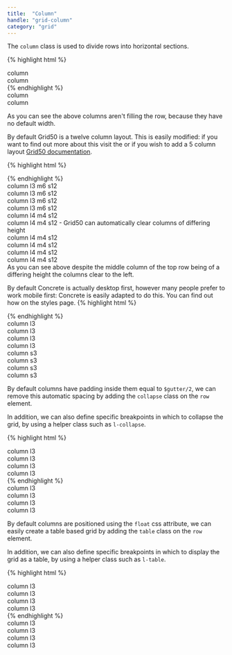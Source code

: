 ```yaml
---
title:  "Column"
handle: "grid-column"
category: "grid"
---
```

The `column` class is used to divide rows into horizontal sections.

{% highlight html %}

<!-- These columns are using row they will fill the width of the container -->
<div class="container">
  <div class="row">
    <div class="column">
      column
    </div>
    <div class="column">
      column
    </div>
  </div>
</div>
{% endhighlight %}

<div class="demo-wrapper">
  <div class="container demo-grid">
    <div class="row demo-grid">
      <div class="column demo-grid">
        column
      </div>
      <div class="column demo-grid">
        column
      </div>
    </div>
  </div>
</div>

As you can see the above columns aren't filling the row, because they have no default width.

By default Grid50 is a twelve column layout. This is easily modified: if you want to find out more about this visit the or if you wish to add a 5 column layout [Grid50 documentation](http://grid50.com).

{% highlight html %}
<div class="container">
  <div class="row">
    <!-- 4 on large, 2 on medium, 1 on small -->
    <div class="column l3 m6 s12"></div>
    <div class="column l3 m6 s12"></div>
    <div class="column l3 m6 s12"></div>
    <div class="column l3 m6 s12"></div>
  </div>
</div>
{% endhighlight %}

<div class="demo-wrapper">
  <div class="container demo-grid">
    <div class="row demo-grid">
      <!-- 4 on large, 2 on medium, 1 on small -->
      <div class="column l3 m6 s12 demo-grid">column l3 m6 s12</div>
      <div class="column l3 m6 s12 demo-grid">column l3 m6 s12</div>
      <div class="column l3 m6 s12 demo-grid">column l3 m6 s12</div>
      <div class="column l3 m6 s12 demo-grid">column l3 m6 s12</div>
    </div>
    <div class="row demo-grid">
      <div class="column l4 m4 s12 demo-grid">column l4 m4 s12</div>
      <div class="column l4 m4 s12 demo-grid">column l4 m4 s12 - Grid50 can automatically clear columns of differing height</div>
      <div class="column l4 m4 s12 demo-grid">column l4 m4 s12</div>
      <div class="column l4 m4 s12 demo-grid">column l4 m4 s12</div>
      <div class="column l4 m4 s12 demo-grid">column l4 m4 s12</div>
      <div class="column l4 m4 s12 demo-grid">column l4 m4 s12</div>
    </div>
  </div>
</div>
As you can see above despite the middle column of the top row being of a differing height the columns clear to the left.

By default Concrete is actually desktop first, however many people prefer to work mobile first: Concrete is easily adapted to do this. You can find out how on the styles page.
{% highlight html %}
<!-- by default concrete is desktop first -->
<div class="container">
  <div class="row">
    <!-- Because Grid50 is desktop first this will result in 4 on large, 4 on medium, 4 on small -->
    <div class="column l3"></div>
    <div class="column l3"></div>
    <div class="column l3"></div>
    <div class="column l3"></div>
  </div>
</div>

<div class="container">
  <div class="row">
    <!-- Because the large and medium breakpoints have not been defined, these columns will be the width of the contents on large and medium screen sizes but one quarter of the width on small -->
    <div class="column s3"></div>
    <div class="column s3"></div>
    <div class="column s3"></div>
    <div class="column s3"></div>
  </div>
</div>
{% endhighlight %}

<div class="demo-wrapper">
  <!-- by default concrete is desktop first -->
  <div class="container demo-grid">
    <div class="row demo-grid">
      <!-- 4 on large, 4 on medium, 4 on small -->
      <div class="column l3 demo-grid">column l3</div>
      <div class="column l3 demo-grid">column l3</div>
      <div class="column l3 demo-grid">column l3</div>
      <div class="column l3 demo-grid">column l3</div>
    </div>
  </div>

  <div class="container demo-grid">
    <div class="row demo-grid">
      <div class="column s3 demo-grid">column s3</div>
      <div class="column s3 demo-grid">column s3</div>
      <div class="column s3 demo-grid">column s3</div>
      <div class="column s3 demo-grid">column s3</div>
    </div>
  </div>
</div>

By default columns have padding inside them equal to `$gutter/2`, we can remove this automatic spacing by adding the `collapse` class on the `row` element.

In addition, we can also define specific breakpoints in which to collapse the grid, by using a helper class such as `l-collapse`.

{% highlight html %}
<!-- These columns will not have padding -->
<div class="row collapse">
  <div class="column l3">column l3</div>
  <div class="column l3">column l3</div>
  <div class="column l3">column l3</div>
  <div class="column l3">column l3</div>
</div>
{% endhighlight %}

<div class="demo-wrapper">
  <div class="container demo-grid">
    <div class="row collapse demo-grid">
      <div class="column l3 demo-grid">column l3</div>
      <div class="column l3 demo-grid">column l3</div>
      <div class="column l3 demo-grid">column l3</div>
      <div class="column l3 demo-grid">column l3</div>
    </div>
  </div>
</div>

By default columns are positioned using the `float` css attribute, we can easily create a table based grid by adding the `table` class on the `row` element.

In addition, we can also define specific breakpoints in which to display the grid as a table, by using a helper class such as `l-table`.

{% highlight html %}
<!-- This is a table based grid -->
<div class="row table">
  <div class="column l3">column l3</div>
  <div class="column l3">column l3</div>
  <div class="column l3">column l3</div>
  <div class="column l3">column l3</div>
</div>
{% endhighlight %}

<div class="demo-wrapper">
  <div class="container demo-grid">
    <div class="row table demo-grid">
      <div class="column l3 demo-grid">column l3</div>
      <div class="column l3 demo-grid">column l3</div>
      <div class="column l3 demo-grid">column l3</div>
      <div class="column l3 demo-grid">column l3</div>
    </div>
  </div>
</div>
